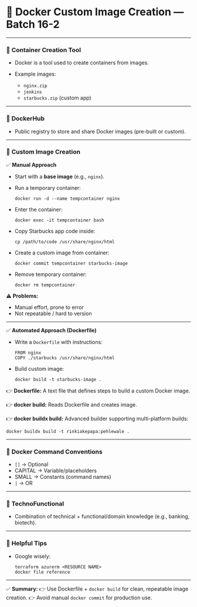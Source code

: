 # 🚀 **Docker Custom Image Creation — Batch 16-2**

---

### 📌 **Container Creation Tool**

* Docker is a tool used to create containers from images.
* Example images:

  * `nginx.zip`
  * `jenkins`
  * `starbucks.zip` (custom app)

---

### 📌 **DockerHub**

* Public registry to store and share Docker images (pre-built or custom).

---

### 📌 **Custom Image Creation**

✅ **Manual Approach**

* Start with a **base image** (e.g., `nginx`).
* Run a temporary container:

  ```
  docker run -d --name tempcontainer nginx
  ```
* Enter the container:

  ```
  docker exec -it tempcontainer bash
  ```
* Copy Starbucks app code inside:

  ```
  cp /path/to/code /usr/share/nginx/html
  ```
* Create a custom image from container:

  ```
  docker commit tempcontainer starbucks-image
  ```
* Remove temporary container:

  ```
  docker rm tempcontainer
  ```

⚠ **Problems:**

* Manual effort, prone to error
* Not repeatable / hard to version

---

✅ **Automated Approach (Dockerfile)**

* Write a `Dockerfile` with instructions:

  ```
  FROM nginx
  COPY ./starbucks /usr/share/nginx/html
  ```
* Build custom image:

  ```
  docker build -t starbucks-image .
  ```

👉 **Dockerfile:**
A text file that defines steps to build a custom Docker image.

👉 **docker build:**
Reads Dockerfile and creates image.

👉 **docker buildx build:**
Advanced builder supporting multi-platform builds:

```
docker buildx build -t rinkiakepapa:pehlewale .
```

---

### 📌 **Docker Command Conventions**

* `[]` → Optional
* CAPITAL → Variable/placeholders
* SMALL → Constants (command names)
* `|` → OR

---

### 📌 **TechnoFunctional**

* Combination of technical + functional/domain knowledge (e.g., banking, biotech).

---

### 📌 **Helpful Tips**

* Google wisely:

  ```
  terraform azurerm <RESOURCE NAME>
  docker file reference
  ```

---

✅ **Summary:**
👉 Use Dockerfile + `docker build` for clean, repeatable image creation.
👉 Avoid manual `docker commit` for production use.

